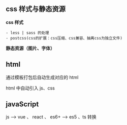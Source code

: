 ## css 样式与静态资源

**css 样式**

```shell
- less | sass 的处理
- postcss(css的扩展：css压缩、css兼容、抽离css为独立文件)
```

**静态资源（图片、字体）**



## html

通过模板打包后自动生成对应的 html

html 中自动引入 js、css



## javaScript

js --> vue  、 react 、 es6+ --> es5 、ts 转换 

